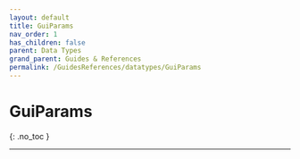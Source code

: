 ```yaml
---
layout: default
title: GuiParams
nav_order: 1
has_children: false
parent: Data Types
grand_parent: Guides & References
permalink: /GuidesReferences/datatypes/GuiParams
---
```


# GuiParams
{: .no_toc }

---

